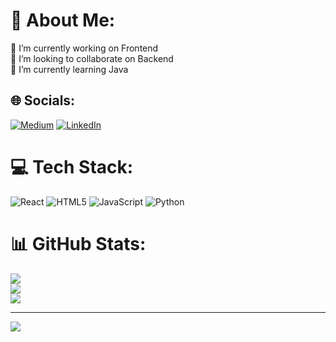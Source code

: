 # 💫 About Me:
🔭 I’m currently working on Frontend<br>👯 I’m looking to collaborate on Backend<br>🌱 I’m currently learning Java


## 🌐 Socials:
[![Medium](https://img.shields.io/badge/Medium-12100E?logo=medium&logoColor=white)]((https://medium.com/@arunkrishnakannan97)) [![LinkedIn](https://img.shields.io/badge/LinkedIn-%230077B5.svg?logo=linkedin&logoColor=white)](https://www.linkedin.com/in/arun-krishna-5a8937169/) 

# 💻 Tech Stack:
![React](https://img.shields.io/badge/react-%2320232a.svg?style=for-the-badge&logo=react&logoColor=%2361DAFB) ![HTML5](https://img.shields.io/badge/html5-%23E34F26.svg?style=for-the-badge&logo=html5&logoColor=white) ![JavaScript](https://img.shields.io/badge/javascript-%23323330.svg?style=for-the-badge&logo=javascript&logoColor=%23F7DF1E) ![Python](https://img.shields.io/badge/python-3670A0?style=for-the-badge&logo=python&logoColor=ffdd54)
# 📊 GitHub Stats:
![](https://github-readme-stats.vercel.app/api?username=arunkrishna97&theme=dark&hide_border=false&include_all_commits=false&count_private=false)<br/>
![](https://github-readme-streak-stats.herokuapp.com/?user=arunkrishna97&theme=dark&hide_border=false)<br/>
![](https://github-readme-stats.vercel.app/api/top-langs/?username=arunkrishna97&theme=dark&hide_border=false&include_all_commits=false&count_private=false&layout=compact)

---
[![](https://visitcount.itsvg.in/api?id=arunkrishna97&icon=0&color=0)](https://visitcount.itsvg.in)

